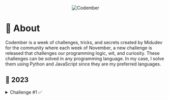 <div align="center">
  
![Codember](https://pbs.twimg.com/card_img/1719536720725819392/TnEDxndB?format=jpg&name=small)

</div>

# 🚀 About
Codember is a week of challenges, tricks, and secrets created by Midudev for the community where each week of November, a new challenge is released that challenges our programming logic, wit, and curiosity. 
These challenges can be solved in any programming language. In my case, I solve them using Python and JavaScript since they are my preferred languages.

## 🎯 2023


<details>
<summary>Challenge #1 ✅</summary>


#### [Javascript answer.](https://github.com/TheGuyInTheShell/codember-2023/blob/main/python/challengue_1.py)
#### [Python answer.](https://github.com/TheGuyInTheShell/codember-2023/blob/main/javascript/challengue_1.js)


<details>
<summary>Challenge #1 ✅</summary>


#### [Javascript answer.](https://github.com/TheGuyInTheShell/codember-2023/blob/main/python/challengue_2.py)
#### [Python answer.](https://github.com/TheGuyInTheShell/codember-2023/blob/main/javascript/challengue_2.js)
